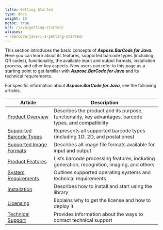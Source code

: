 ```yaml
---
title: Getting Started
type: docs
weight: 10
notoc: true
url: /java/getting-started/
aliases:
- /barcode/java/1-1-getting-started/
---
```


This section introduces the basic concepts of ***Aspose.BarCode for Java***. Here you can learn about its features, supported barcode types (including QR codes), functionality, the available input and output formats, installation process, and other key aspects. New users can refer to this page as a starting point to get familiar with ***Aspose.BarCode for Java*** and its technical requirements.   

For specific information about ***Aspose.BarCode for Java***, see the following articles.
  
|Article|Description|
|-------|-----------|
|[Product Overview](/barcode/java/product-overview/)|Describes the product and its purpose, functionality, key advantages, barcode types, and compatibility|
|[Supported Barcode Types](/barcode/java/barcode-types/)|Represents all supported barcode types (including 1D, 2D, and postal ones)|
|[Supported Image Formats](/barcode/java/image-formats/)|Describes all image file formats available for input and output|
|[Product Features](/barcode/java/product-features/)|Lists barcode processing features, including generation, recognition, imaging, and others|
|[System Requirements](/barcode/java/system-requirements/)|Outlines supported operating systems and technical requirements|
|[Installation](/barcode/java/installation/)|Describes how to install and start using the library|
|[Licensing](/barcode/java/licensing/)|Explains why to get the license and how to deploy it|
|[Technical Support](/barcode/java/technical-support/)|Provides information about the ways to contact technical support|
